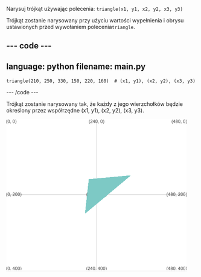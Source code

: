 Narysuj trójkąt używając polecenia: `triangle(x1, y1, x2, y2, x3, y3)`

Trójkąt zostanie narysowany przy użyciu wartości wypełnienia i obrysu ustawionych przed wywołaniem polecenia`triangle`.

--- code ---
---
language: python
filename: main.py
---

    triangle(210, 250, 330, 150, 220, 160)  # (x1, y1), (x2, y2), (x3, y3)

--- /code ---

Trójkąt zostanie narysowany tak, że każdy z jego wierzchołków będzie określony przez współrzędne (x1, y1), (x2, y2), (x3, y3).

![Obszar wyjściowy pokazujący trójkąt z wierzchołkami umiejscowionymi na podstawie współrzędnych z kodu.](images/example.png)
